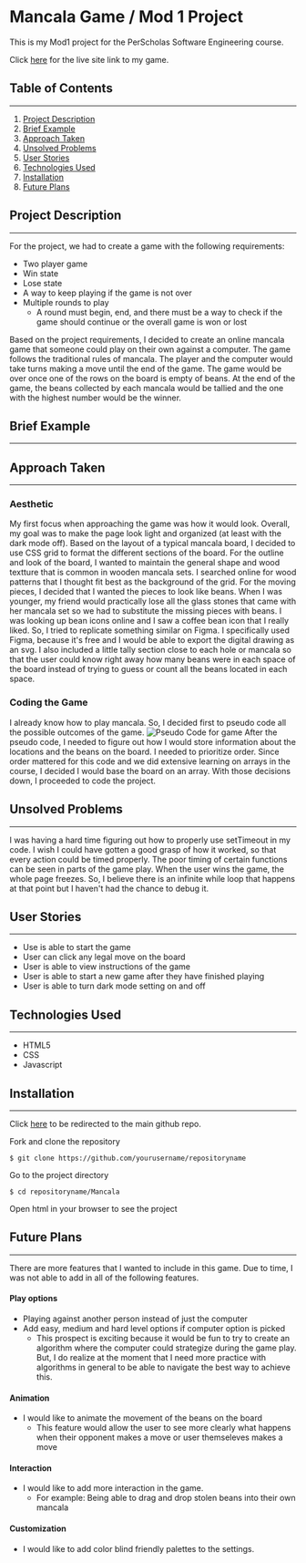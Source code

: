 <!-- # LarissaPortillo.github.io -->
# Mancala Game / Mod 1 Project

This is my Mod1 project for the PerScholas Software Engineering course. 

Click [here][1] for the live site link to my game.

## Table of Contents
***
1. [Project Description](#project-description)
2. [Brief Example](#brief-example)
3. [Approach Taken](#approach-taken)
4. [Unsolved Problems](#unsolved-problems)
5. [User Stories](#user-stories)
6. [Technologies Used](#technologies-used)
7. [Installation](#installation)
8. [Future Plans](#future-plans)

<a name='project-description'></a>
## Project Description
***
For the project, we had to create a game with the following requirements: 
* Two player game
* Win state
* Lose state
* A way to keep playing if the game is not over
* Multiple rounds to play 
  * A round must begin, end, and there must be a way to check if the game should continue or the overall game is won or lost 

Based on the project requirements, I decided to create an online mancala game that someone could play on their own against a computer. The game follows the traditional rules of mancala. The player and the computer would take turns making a move until the end of the game. The game would be over once one of the rows on the board is empty of beans. At the end of the game, the beans collected by each mancala would be tallied and the one with the highest number would be the winner. 

<a name='brief-example'></a>
## Brief Example
***


<a name='approach-taken'></a>
## Approach Taken
***
### Aesthetic
My first focus when approaching the game was how it would look. Overall, my goal was to make the page look light and organized (at least with the dark mode off). Based on the layout of a typical mancala board, I decided to use CSS grid to format the different sections of the board. For the outline and look of the board, I wanted to maintain the general shape and wood textture that is common in wooden mancala sets. I searched online for wood patterns that I thought fit best as the background of the grid. For the moving pieces, I decided that I wanted the pieces to look like beans. When I was younger, my friend would practically lose all the glass stones that came with her mancala set so we had to substitute the missing pieces with beans. I was looking up bean icons online and I saw a coffee bean icon that I really liked. So, I tried to replicate something similar on Figma. I specifically used Figma, because it's free and I would be able to export the digital drawing as an svg. I also included a little tally section close to each hole or mancala so that the user could know right away how many beans were in each space of the board instead of trying to guess or count all the beans located in each space. 

### Coding the Game
I already know how to play mancala. So, I decided first to pseudo code all the possible outcomes of the game. 
![Pseudo Code for game](/LarissaPortillo.github.io/Mancala/PseudoCode.jpg)
After the pseudo code, I needed to figure out how I would store information about the locations and the beans on the board. I needed to prioritize order. Since order mattered for this code and we did extensive learning on arrays in the course, I decided I would base the board on an array. With those decisions down, I proceeded to code the project.
<a name='unsolved-problems'></a>
## Unsolved Problems
***
I was having a hard time figuring out how to properly use setTimeout in my code. I wish I could have gotten a good grasp of how it worked, so that every action could be timed properly. The poor timing of certain functions can be seen in parts of the game play. 
When the user wins the game, the whole page freezes. So, I believe there is an infinite while loop that happens at that point but I haven't had the chance to debug it.
<a name='user-stories'></a>
## User Stories
***
* Use is able to start the game
* User can click any legal move on the board 
* User is able to view instructions of the game
* User is able to start a new game after they have finished playing
* User is able to turn dark mode setting on and off 

<a name='technologies-used'></a>
## Technologies Used
***
* HTML5
* CSS
* Javascript

<a name='installation'></a>
## Installation
***
Click [here][2] to be redirected to the main github repo.

Fork and clone the repository
```
$ git clone https://github.com/yourusername/repositoryname
```
Go to the project directory
```
$ cd repositoryname/Mancala
```
Open html in your browser to see the project

<a name='future-plans'></a>
## Future Plans
***
There are more features that I wanted to include in this game. Due to time, I was not able to add in all of the following features. 

#### Play options
* Playing against another person instead of just the computer
* Add easy, medium and hard level options if computer option is picked  
    * This prospect is exciting because it would be fun to try to create an algorithm where the computer could strategize during the game play. But, I do realize at the moment that I need more practice with algorithms in general to be able to navigate the best way to achieve this. 

#### Animation
* I would like to animate the movement of the beans on the board
    * This feature would allow the user to see more clearly what happens when their opponent makes a move or user themseleves makes a move

#### Interaction
* I would like to add more interaction in the game. 
    * For example: Being able to drag and drop stolen beans into their own mancala

#### Customization
* I would like to add color blind friendly palettes to the settings.


[1]:https://larissaportillo.github.io/Mancala/mancala.html "live site"
[2]:https://github.com/LarissaPortillo/LarissaPortillo.github.io.git "githuub repo"
